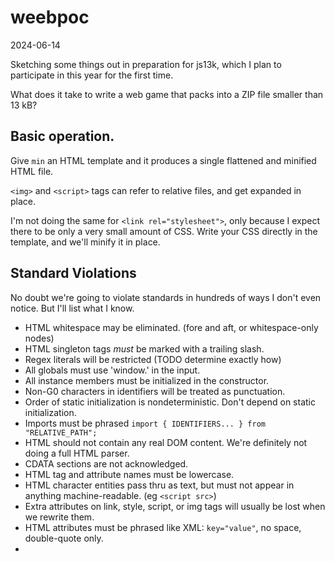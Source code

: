 # weebpoc

2024-06-14

Sketching some things out in preparation for js13k, which I plan to participate in this year for the first time.

What does it take to write a web game that packs into a ZIP file smaller than 13 kB?

## Basic operation.

Give `min` an HTML template and it produces a single flattened and minified HTML file.

`<img>` and `<script>` tags can refer to relative files, and get expanded in place.

I'm not doing the same for `<link rel="stylesheet">`, only because I expect there to be only a very small amount of CSS.
Write your CSS directly in the template, and we'll minify it in place.

## Standard Violations

No doubt we're going to violate standards in hundreds of ways I don't even notice.
But I'll list what I know.

- HTML whitespace may be eliminated. (fore and aft, or whitespace-only nodes)
- HTML singleton tags *must* be marked with a trailing slash.
- Regex literals will be restricted (TODO determine exactly how)
- All globals must use 'window.' in the input.
- All instance members must be initialized in the constructor.
- Non-G0 characters in identifiers will be treated as punctuation.
- Order of static initialization is nondeterministic. Don't depend on static initialization.
- Imports must be phrased `import { IDENTIFIERS... } from "RELATIVE_PATH";`
- HTML should not contain any real DOM content. We're definitely not doing a full HTML parser.
- CDATA sections are not acknowledged.
- HTML tag and attribute names must be lowercase.
- HTML character entities pass thru as text, but must not appear in anything machine-readable. (eg `<script src>`)
- Extra attributes on link, style, script, or img tags will usually be lost when we rewrite them.
- HTML attributes must be phrased like XML: `key="value"`, no space, double-quote only.
- <script> tags can't share globals directly. You have to explicitly assign things to window to share them.
- Imports must end with a string, and the string is all we care about. No default or renaming of imports.
- Dotted member references must not have space or comments between the dot and the key.
- Class declarations only permitted at top level of a file.
- No async/await.
- No generator functions.
- No "var".
- Semicolons are mandatory.

...fuck it, this is crazy. I can't write a full AST minifier for Javascript.
